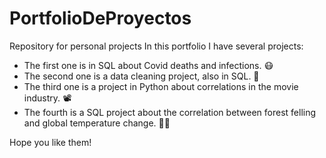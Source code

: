 # PortfolioDeProyectos
Repository for personal projects
In this portfolio I have several projects: 
- The first one is in SQL about Covid deaths and infections. 😷
- The second one is a data cleaning project, also in SQL. 🧹
- The third one is a project in Python about correlations in the movie industry. 📽
- The fourth is a SQL project about the correlation between forest felling and global temperature change. 🌳🌲

Hope you like them! 
